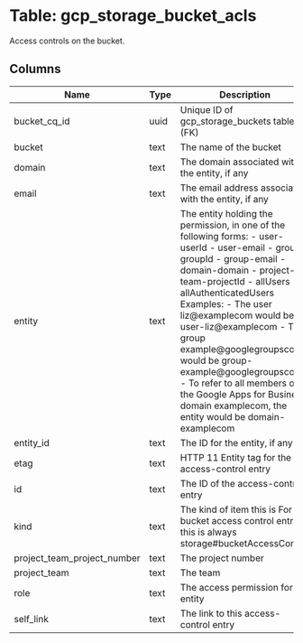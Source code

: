 
# Table: gcp_storage_bucket_acls
Access controls on the bucket.
## Columns
| Name        | Type           | Description  |
| ------------- | ------------- | -----  |
|bucket_cq_id|uuid|Unique ID of gcp_storage_buckets table (FK)|
|bucket|text|The name of the bucket|
|domain|text|The domain associated with the entity, if any|
|email|text|The email address associated with the entity, if any|
|entity|text|The entity holding the permission, in one of the following forms: - user-userId - user-email - group-groupId - group-email - domain-domain - project-team-projectId - allUsers - allAuthenticatedUsers Examples: - The user liz@examplecom would be user-liz@examplecom - The group example@googlegroupscom would be group-example@googlegroupscom - To refer to all members of the Google Apps for Business domain examplecom, the entity would be domain-examplecom|
|entity_id|text|The ID for the entity, if any|
|etag|text|HTTP 11 Entity tag for the access-control entry|
|id|text|The ID of the access-control entry|
|kind|text|The kind of item this is For bucket access control entries, this is always storage#bucketAccessControl|
|project_team_project_number|text|The project number|
|project_team|text|The team|
|role|text|The access permission for the entity|
|self_link|text|The link to this access-control entry|

